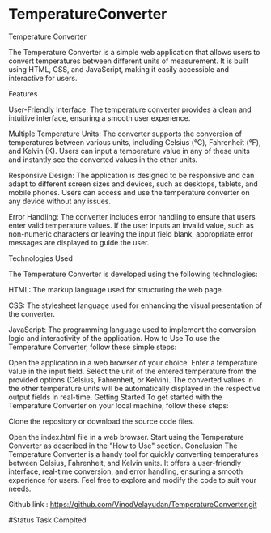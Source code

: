 # TemperatureConverter

Temperature Converter

The Temperature Converter is a simple web application that allows users to convert temperatures between different units of measurement. It is built using HTML, CSS, and JavaScript, making it easily accessible and interactive for users.

Features

User-Friendly Interface: The temperature converter provides a clean and intuitive interface, ensuring a smooth user experience.

Multiple Temperature Units: The converter supports the conversion of temperatures between various units, including Celsius (°C), Fahrenheit (°F), and Kelvin (K). Users can input a temperature value in any of these units and instantly see the converted values in the other units.

Responsive Design: The application is designed to be responsive and can adapt to different screen sizes and devices, such as desktops, tablets, and mobile phones. Users can access and use the temperature converter on any device without any issues.

Error Handling: The converter includes error handling to ensure that users enter valid temperature values. If the user inputs an invalid value, such as non-numeric characters or leaving the input field blank, appropriate error messages are displayed to guide the user.

Technologies Used

The Temperature Converter is developed using the following technologies:

HTML: The markup language used for structuring the web page.

CSS: The stylesheet language used for enhancing the visual presentation of the converter.

JavaScript: The programming language used to implement the conversion logic and interactivity of the application.
How to Use
To use the Temperature Converter, follow these simple steps:

Open the application in a web browser of your choice.
Enter a temperature value in the input field.
Select the unit of the entered temperature from the provided options (Celsius, Fahrenheit, or Kelvin).
The converted values in the other temperature units will be automatically displayed in the respective output fields in real-time.
Getting Started
To get started with the Temperature Converter on your local machine, follow these steps:

Clone the repository or download the source code files.

Open the index.html file in a web browser.
Start using the Temperature Converter as described in the "How to Use" section.
Conclusion
The Temperature Converter is a handy tool for quickly converting temperatures between Celsius, Fahrenheit, and Kelvin units. It offers a user-friendly interface, real-time conversion, and error handling, ensuring a smooth experience for users. Feel free to explore and modify the code to suit your needs.

Github link : https://github.com/VinodVelayudan/TemperatureConverter.git

#Status
Task Complted
